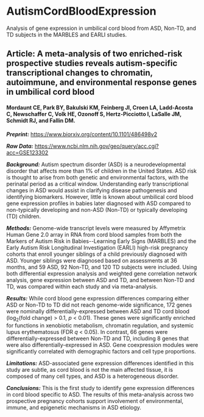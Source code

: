 # AutismCordBloodExpression
Analysis of gene expression in umbilical cord blood from ASD, Non-TD, and TD subjects in the MARBLES and EARLI studies.

## Article: A meta-analysis of two enriched-risk prospective studies reveals autism-specific transcriptional changes to chromatin, autoimmune, and environmental response genes in umbilical cord blood 
#### Mordaunt CE, Park BY, Bakulski KM, Feinberg JI, Croen LA, Ladd-Acosta C, Newschaffer C, Volk HE, Ozonoff S, Hertz-Picciotto I, LaSalle JM, Schmidt RJ, and Fallin DM.

***Preprint:*** https://www.biorxiv.org/content/10.1101/486498v2

***Raw Data:*** https://www.ncbi.nlm.nih.gov/geo/query/acc.cgi?acc=GSE123302

***Background:*** Autism spectrum disorder (ASD) is a neurodevelopmental disorder that affects more than 1% of children in the United States. ASD risk is thought to arise from both genetic and environmental factors, with the perinatal period as a critical window. Understanding early transcriptional changes in ASD would assist in clarifying disease pathogenesis and identifying biomarkers. However, little is known about umbilical cord blood gene expression profiles in babies later diagnosed with ASD compared to non-typically developing and non-ASD (Non-TD) or typically developing (TD) children. 

***Methods:*** Genome-wide transcript levels were measured by Affymetrix Human Gene 2.0 array in RNA from cord blood samples from both the Markers of Autism Risk in Babies--Learning Early Signs (MARBLES) and the Early Autism Risk Longitudinal Investigation (EARLI) high-risk pregnancy cohorts that enroll younger siblings of a child previously diagnosed with ASD. Younger siblings were diagnosed based on assessments at 36 months, and 59 ASD, 92 Non-TD, and 120 TD subjects were included. Using both differential expression analysis and weighted gene correlation network analysis, gene expression between ASD and TD, and between Non-TD and TD, was compared within each study and via meta-analysis. 

***Results:*** While cord blood gene expression differences comparing either ASD or Non-TD to TD did not reach genome-wide significance, 172 genes were nominally differentially-expressed between ASD and TD cord blood (log<sub>2</sub>(fold change) > 0.1, *p* < 0.01). These genes were significantly enriched for functions in xenobiotic metabolism, chromatin regulation, and systemic lupus erythematosus (FDR *q* < 0.05). In contrast, 66 genes were differentially-expressed between Non-TD and TD, including 8 genes that were also differentially-expressed in ASD. Gene coexpression modules were significantly correlated with demographic factors and cell type proportions.

***Limitations:*** ASD-associated gene expression differences identified in this study are subtle, as cord blood is not the main affected tissue, it is composed of many cell types, and ASD is a heterogeneous disorder.

***Conclusions:*** This is the first study to identify gene expression differences in cord blood specific to ASD. The results of this meta-analysis across two prospective pregnancy cohorts support involvement of environmental, immune, and epigenetic mechanisms in ASD etiology.
